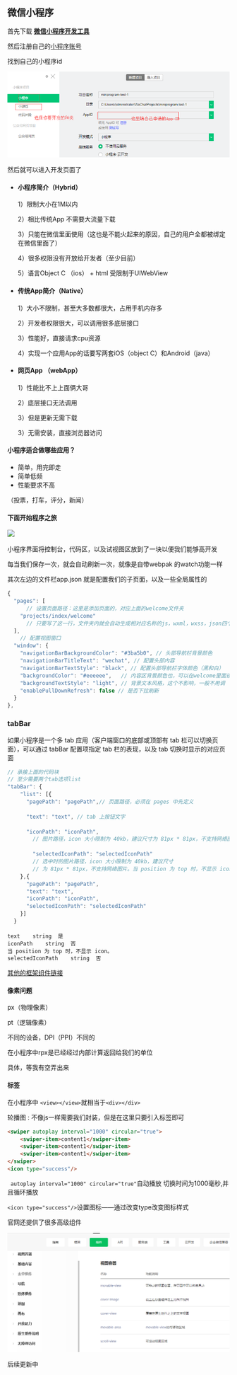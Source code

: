 ## 微信小程序

首先下载 **[微信小程序开发工具](https://developers.weixin.qq.com/miniprogram/dev/devtools/download.html)**

然后注册自己的[小程序账号](https://mp.weixin.qq.com/)

找到自己的小程序id

![QQ截图](./img/QQ截图20190605192012.png)

然后就可以进入开发页面了



- #### 小程序简介（Hybrid）

  1）限制大小在1M以内

  2）相比传统App 不需要大流量下载

  3）只能在微信里面使用（这也是不能火起来的原因，自己的用户全都被绑定在微信里面了）

  4）很多权限没有开放给开发者（至少目前）

  5）语言Object C （ios） + html  受限制于UIWebView

- #### 传统App简介（Native）

  1）大小不限制，甚至大多数都很大，占用手机内存多

  2）开发者权限很大，可以调用很多底层接口

  3）性能好，直接请求cpu资源

  4）实现一个应用App的话要写两套iOS（object C）和Android（java）

- #### 网页App （webApp）

  1）性能比不上上面俩大哥

  2）底层接口无法调用

  3）但是更新无需下载

  3）无需安装，直接浏览器访问

#### 小程序适合做哪些应用？

- 简单，用完即走
- 简单低频
- 性能要求不高

（投票，打车，评分，新闻）

#### 下面开始程序之旅

![](C:\Users\Administrator\Desktop\mygit\myProject\WechatApp\img\jie.PNG)

小程序界面将控制台，代码区，以及试视图区放到了一块以便我们能够高开发

每当我们保存一次，就会自动刷新一次，就像是自带webpak 的watch功能一样

其次左边的文件栏app.json 就是配置我们的子页面，以及一些全局属性的

```js
{
  "pages": [
      // 设置页面路径：这里是添加页面的，对应上面的welcome文件夹
    "projects/index/welcome"
      // 只要写了这一行，文件夹内就会自动生成相对应名称的js，wxml，wxss，json四个文件
  ],
    // 配置视图窗口
  "window": {
    "navigationBarBackgroundColor": "#3ba5b0", // 头部导航栏背景颜色
    "navigationBarTitleText": "wechat", // 配置头部内容
    "navigationBarTextStyle": "black", // 配置头部导航栏字体颜色（黑和白）
    "backgroundColor": "#eeeeee",   // 内容区背景颜色也，可以在welcome里面设置page
    "backgroundTextStyle": "light", // 背景文本风格，这个不影响，一般不用调
    "enablePullDownRefresh": false // 是否下拉刷新
  }
},
```

### tabBar

如果小程序是一个多 tab 应用（客户端窗口的底部或顶部有 tab 栏可以切换页面），可以通过 tabBar 配置项指定 tab 栏的表现，以及 tab 切换时显示的对应页面

```js
// 承接上面的代码块
// 至少需要两个tab选项list
"tabBar": {
    "list": [{
      "pagePath": "pagePath",// 页面路径，必须在 pages 中先定义
        
      "text": "text", // tab 上按钮文字
        
      "iconPath": "iconPath", 
        // 图片路径，icon 大小限制为 40kb，建议尺寸为 81px * 81px，不支持网络图片。
      
        "selectedIconPath": "selectedIconPath"
        // 选中时的图片路径，icon 大小限制为 40kb，建议尺寸
        // 为 81px * 81px，不支持网络图片。当 position 为 top 时，不显示 icon。
    },{
      "pagePath": "pagePath",
      "text": "text",
      "iconPath": "iconPath",
      "selectedIconPath": "selectedIconPath"
    }]
  }

text	string	是	
iconPath	string	否	
当 position 为 top 时，不显示 icon。
selectedIconPath	string	否	
```

[其他的框架组件链接](https://developers.weixin.qq.com/miniprogram/dev/reference/configuration/app.html)

#### 像素问题

px（物理像素） 

pt（逻辑像素）

不同的设备，DPI（PPI）不同的

在小程序中rpx是已经经过内部计算返回给我们的单位

具体，等我有空弄出来

#### 标签

在小程序中 `<view></view>`就相当于`<div></div>`

轮播图 :  不像js一样需要我们封装，但是在这里只要引入标签即可

```html
<swiper autoplay interval="1000" circular="true">
	<swiper-item>content1</swiper-item>
	<swiper-item>content1</swiper-item>
    <swiper-item>content1</swiper-item>
</swiper>
<icon type="success"/>
```

` autoplay interval="1000" circular="true"`自动播放 切换时间为1000毫秒,并且循环播放

`<icon type="success"/>`设置图标——通过改变type改变图标样式

官网还提供了很多高级组件

![](./img/12312.png)



后续更新中